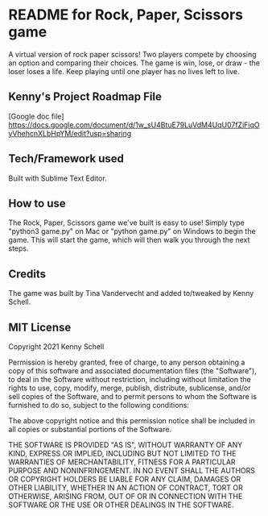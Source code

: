 # README for Rock, Paper, Scissors game

A virtual version of rock paper scissors! Two players compete by choosing an option and comparing their choices. The game is win, lose, or draw - the loser loses a life. Keep playing until one player has no lives left to live.

## Kenny's Project Roadmap File
[Google doc file] https://docs.google.com/document/d/1w_sU4BtuE79LuVdM4UqU07fZiFiqOyVhehcnXLbHpYM/edit?usp=sharing

## Tech/Framework used
Built with Sublime Text Editor.

## How to use
The Rock, Paper, Scissors game we've built is easy to use!
Simply type "python3 game.py" on Mac or "python game.py" on Windows to begin the game.
This will start the game, which will then walk you through the next steps.

## Credits
The game was built by Tina Vandervecht and added to/tweaked by Kenny Schell.

## MIT License

Copyright 2021 Kenny Schell

Permission is hereby granted, free of charge, to any person obtaining a copy of this software and associated documentation files (the "Software"), to deal in the Software without restriction, including without limitation the rights to use, copy, modify, merge, publish, distribute, sublicense, and/or sell copies of the Software, and to permit persons to whom the Software is furnished to do so, subject to the following conditions:

The above copyright notice and this permission notice shall be included in all copies or substantial portions of the Software.

THE SOFTWARE IS PROVIDED "AS IS", WITHOUT WARRANTY OF ANY KIND, EXPRESS OR IMPLIED, INCLUDING BUT NOT LIMITED TO THE WARRANTIES OF MERCHANTABILITY, FITNESS FOR A PARTICULAR PURPOSE AND NONINFRINGEMENT. IN NO EVENT SHALL THE AUTHORS OR COPYRIGHT HOLDERS BE LIABLE FOR ANY CLAIM, DAMAGES OR OTHER LIABILITY, WHETHER IN AN ACTION OF CONTRACT, TORT OR OTHERWISE, ARISING FROM, OUT OF OR IN CONNECTION WITH THE SOFTWARE OR THE USE OR OTHER DEALINGS IN THE SOFTWARE.

